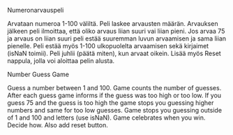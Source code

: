 Numeronarvauspeli

Arvataan numeroa 1-100 väliltä. Peli laskee arvausten määrän. 
Arvauksen jälkeen peli ilmoittaa, että oliko arvaus liian suuri 
vai liian pieni. Jos arvaa 75 ja arvaus on liian suuri peli estää
suuremman luvun arvaamisen ja sama liian pienelle. Peli estää 
myös 1-100 ulkopuolelta arvaamisen sekä kirjaimet (isNaN toimii).
Peli juhlii (päätä miten), kun arvaat oikein. 
Lisää myös Reset nappula, jolla voi aloittaa 
pelin alusta.

Number Guess Game

Guess a number between 1 and 100. Game counts the number of guesses.
After each guess game informs if the guess was too high or too low.
If you guess 75 and the guess is too high the game stops you guessing
higher numbers and same for too low guesses. Game stops you guessing
outside of 1 and 100 and letters (use isNaN). Game celebrates when you
win. Decide how. Also add reset button.